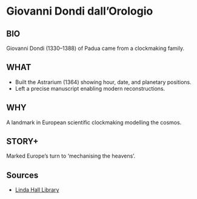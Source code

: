 ---
---
# Giovanni Dondi dall’Orologio

## BIO
Giovanni Dondi (1330–1388) of Padua came from a clockmaking family.

## WHAT
- Built the Astrarium (1364) showing hour, date, and planetary positions.
- Left a precise manuscript enabling modern reconstructions.

## WHY
A landmark in European scientific clockmaking modelling the cosmos.

## STORY+
Marked Europe’s turn to ‘mechanising the heavens’.

## Sources
- [Linda Hall Library](https://www.lindahall.org/about/news/scientist-of-the-day/giovanni-dondi/)
